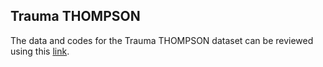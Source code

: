 ## Trauma THOMPSON
The data and codes for the Trauma THOMPSON dataset can be reviewed using this
[link](https://drive.google.com/drive/folders/1xaPWKd0xHgGOcIOv5tfMA7d3As5WMWGG?usp=share_link). 
